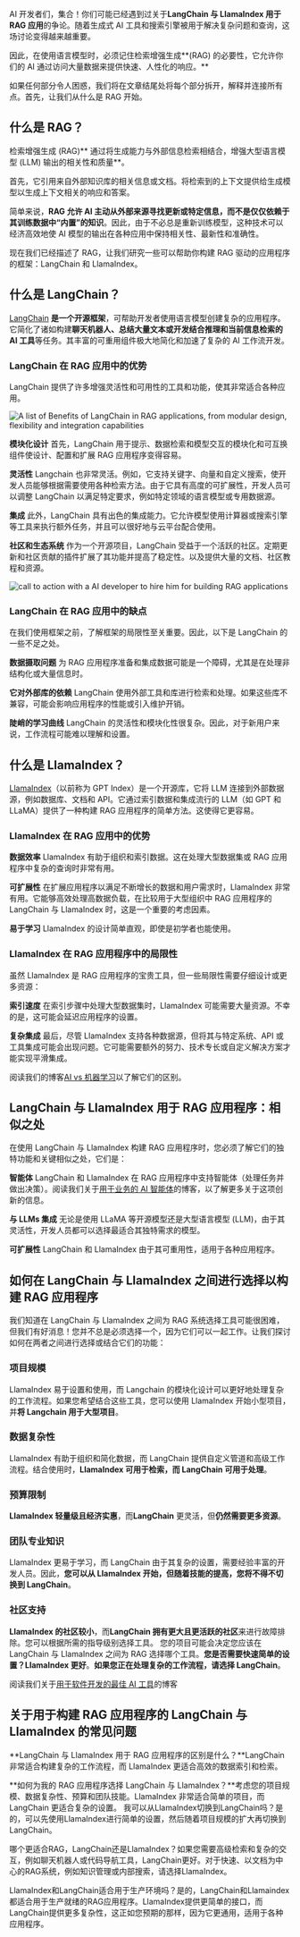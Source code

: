 AI 开发者们，集合！你们可能已经遇到过关于**LangChain 与 LlamaIndex 用于 RAG 应用**的争论。随着生成式 AI 工具和搜索引擎被用于解决复杂问题和查询，这场讨论变得越来越重要。

因此，在使用语言模型时，必须记住检索增强生成**(RAG) 的必要性，它允许你们的 AI 通过访问大量数据来提供快速、人性化的响应。**

如果任何部分令人困惑，我们将在文章结尾处将每个部分拆开，解释并连接所有点。首先，让我们从什么是 RAG 开始。

## 什么是 RAG？
检索增强生成 (RAG)** 通过将生成能力与外部信息检索相结合，增强大型语言模型 (LLM) 输出的相关性和质量**。

首先，它引用来自外部知识库的相关信息或文档。将检索到的上下文提供给生成模型以生成上下文相关的响应和答案。

简单来说，**RAG 允许 AI 主动从外部来源寻找更新或特定信息，而不是仅仅依赖于其训练数据中“内置”的知识**。因此，由于不必总是重新训练模型，这种技术可以经济高效地使 AI 模型的输出在各种应用中保持相关性、最新性和准确性。

现在我们已经描述了 RAG，让我们研究一些可以帮助你构建 RAG 驱动的应用程序的框架：LangChain 和 LlamaIndex。

## 什么是 LangChain？
[LangChain](https://www.langchain.com/) **是一个开源框架**，可帮助开发者使用语言模型创建复杂的应用程序。它简化了诸如构建**聊天机器人、总结大量文本或开发结合推理和当前信息检索的 AI 工具**等任务。其丰富的可重用组件极大地简化和加速了复杂的 AI 工作流开发。

### LangChain 在 RAG 应用中的优势
LangChain 提供了许多增强灵活性和可用性的工具和功能，使其非常适合各种应用。

![A list of Benefits of LangChain in RAG applications, from modular design, flexibility and integration capabilities](https://www.clickittech.com/wp-content/uploads/2025/01/Benefits-of-LangChain-in-RAG-Apps-1024x847.png)

**模块化设计**
首先，LangChain 用于提示、数据检索和模型交互的模块化和可互换组件使设计、配置和扩展 RAG 应用程序变得容易。

**灵活性**
Langchain 也非常灵活。例如，它支持关键字、向量和自定义搜索，使开发人员能够根据需要使用各种检索方法。由于它具有高度的可扩展性，开发人员可以调整 LangChain 以满足特定要求，例如特定领域的语言模型或专用数据源。

**集成**
此外，LangChain 具有出色的集成能力。它允许模型使用计算器或搜索引擎等工具来执行额外任务，并且可以很好地与云平台配合使用。

**社区和生态系统**
作为一个开源项目，LangChain 受益于一个活跃的社区。定期更新和社区贡献的插件扩展了其功能并提高了稳定性。以及提供大量的文档、社区教程和资源。

![call to action with a AI developer to hire him for building RAG applications](data:image/gif;base64,R0lGODlhAQABAAAAACH5BAEKAAEALAAAAAABAAEAAAICTAEAOw==)
![call to action with a AI developer to hire him for building RAG applications](https://www.clickittech.com/wp-content/uploads/2025/01/Let-us-guide-you-in-building-your-RAG-app-1-1024x262.png)

### LangChain 在 RAG 应用中的缺点
在我们使用框架之前，了解框架的局限性至关重要。因此，以下是 LangChain 的一些不足之处。

**数据摄取问题**
为 RAG 应用程序准备和集成数据可能是一个障碍，尤其是在处理非结构化或大量信息时。

**它对外部库的依赖**
LangChain 使用外部工具和库进行检索和处理。如果这些库不兼容，可能会影响应用程序的性能或引入维护开销。

**陡峭的学习曲线**
LangChain 的灵活性和模块化性很复杂。因此，对于新用户来说，工作流程可能难以理解和设置。

## 什么是 LlamaIndex？
[LlamaIndex](https://www.llamaindex.ai/)（以前称为 GPT Index）是一个开源库，它将 LLM 连接到外部数据源，例如数据库、文档和 API。它通过索引数据和集成流行的 LLM（如 GPT 和 LLaMA）提供了一种构建 RAG 应用程序的简单方法。这使得它更容易。

### LlamaIndex 在 RAG 应用中的优势
**数据效率**
LlamaIndex 有助于组织和索引数据。这在处理大型数据集或 RAG 应用程序中复杂的查询时非常有用。

**可扩展性**
在扩展应用程序以满足不断增长的数据和用户需求时，LlamaIndex 非常有用。它能够高效处理高数据负载，在比较用于大型组织中 RAG 应用程序的 LangChain 与 LlamaIndex 时，这是一个重要的考虑因素。

**易于学习**
LlamaIndex 的设计简单直观，即使是初学者也能使用。

### LlamaIndex 在 RAG 应用程序中的局限性
虽然 LlamaIndex 是 RAG 应用程序的宝贵工具，但一些局限性需要仔细设计或更多资源：

**索引速度**
在索引步骤中处理大型数据集时，LlamaIndex 可能需要大量资源。不幸的是，这可能会延迟应用程序的设置。

**复杂集成**
最后，尽管 LlamaIndex 支持各种数据源，但将其与特定系统、API 或工具集成可能会出现问题。它可能需要额外的努力、技术专长或自定义解决方案才能实现平滑集成。

阅读我们的博客[AI vs 机器学习](https://www.clickittech.com/ai/ai-vs-machine-learning/)以了解它们的区别。

## LangChain 与 LlamaIndex 用于 RAG 应用程序：相似之处
在使用 LangChain 与 LlamaIndex 构建 RAG 应用程序时，您必须了解它们的独特功能和关键相似之处，它们是：

**智能体**
LangChain 和 LlamaIndex 在 RAG 应用程序中支持智能体（处理任务并做出决策）。阅读我们关于[用于业务的 AI 智能体](https://www.clickittech.com/ai/ai-agents-use-cases/)的博客，以了解更多关于这项创新的信息。

**与 LLMs 集成**
无论是使用 LLaMA 等开源模型还是大型语言模型 (LLM)，由于其灵活性，开发人员都可以选择最适合其独特需求的模型。

**可扩展性**
LangChain 和 LlamaIndex 由于其可重用性，适用于各种应用程序。

## 如何在 LangChain 与 LlamaIndex 之间进行选择以构建 RAG 应用程序
我们知道在 LangChain 与 LlamaIndex 之间为 RAG 系统选择工具可能很困难，但我们有好消息！您并不总是必须选择一个，因为它们可以一起工作。让我们探讨如何在两者之间进行选择或结合它们的功能：

### 项目规模
LlamaIndex 易于设置和使用，而 Langchain 的模块化设计可以更好地处理复杂的工作流程。如果您希望结合这些工具，您可以使用 LlamaIndex 开始小型项目，并**将 Langchain 用于大型项目**。

### 数据复杂性
LlamaIndex 有助于组织和简化数据，而 LangChain 提供自定义管道和高级工作流程。结合使用时，**LlamaIndex 可用于检索，而 LangChain 可用于处理**。

### 预算限制
**LlamaIndex 轻量级且经济实惠**，而**LangChain** 更灵活，但**仍然需要更多资源**。

### 团队专业知识
LlamaIndex 更易于学习，而 LangChain 由于其复杂的设置，需要经验丰富的开发人员。因此，**您可以从 LlamaIndex 开始，但随着技能的提高，您将不得不切换到 LangChain**。

### 社区支持
**LlamaIndex 的社区较小**，而**LangChain 拥有更大且更活跃的社区**来进行故障排除。您可以根据所需的指导级别选择工具。
您的项目可能会决定您应该在 LangChain 与 LlamaIndex 之间为 RAG 选择哪个工具。**您是否需要快速简单的设置？LlamaIndex 更好**。**如果您正在处理复杂的工作流程，请选择 LangChain**。

阅读我们关于[用于软件开发的最佳 AI 工具](https://www.clickittech.com/developer/ai-tools/)的博客

## 关于用于构建 RAG 应用程序的 LangChain 与 LlamaIndex 的常见问题
**LangChain 与 LlamaIndex 用于 RAG 应用程序的区别是什么？**LangChain 非常适合构建复杂的工作流程，而 LlamaIndex 更适合高效的数据索引和检索。

**如何为我的 RAG 应用程序选择 LangChain 与 LlamaIndex？**考虑您的项目规模、数据复杂性、预算和团队技能。LlamaIndex 非常适合简单的项目，而 LangChain 更适合复杂的设置。
我可以从LlamaIndex切换到LangChain吗？是的，可以先使用LlamaIndex进行简单的设置，然后随着项目规模的扩大再切换到LangChain。

哪个更适合RAG，LangChain还是LlamaIndex？如果您需要高级检索和复杂的交互，例如聊天机器人或代码导航工具，LangChain更好。对于快速、以文档为中心的RAG系统，例如知识管理或内部搜索，请选择LlamaIndex。

LlamaIndex和LangChain适合用于生产环境吗？是的，LangChain和Llamaindex都适合用于生产就绪的RAG应用程序。LlamaIndex提供更简单的接口，而LangChain提供更多复杂性，这正如您预期的那样，因为它更通用，适用于各种应用程序。
